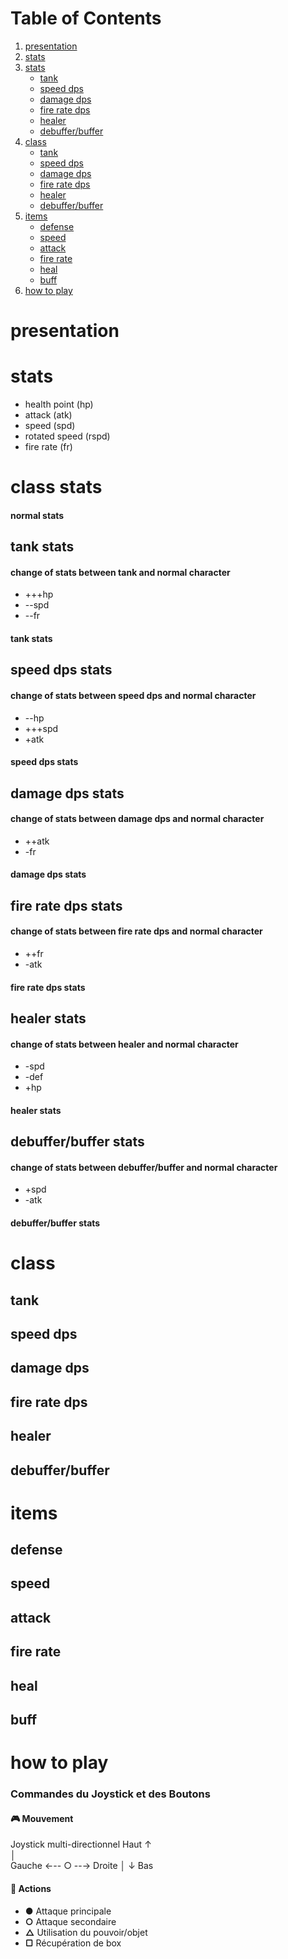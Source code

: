 # Table of Contents
1. [presentation](#presentation)
2. [stats](#stats)
3. [stats](#class-stats)
    - [tank](#tank-stats)
    - [speed dps](#speed-dps-stats)
    - [damage dps](#damage-dps-stats)
    - [fire rate dps](#fire-rate-dps-stats)
    - [healer](#healer-stats)
    - [debuffer/buffer](#debuffer/buffer-stats)
4. [class](#class)
    - [tank](#tank)
    - [speed dps](#speed-dps)
    - [damage dps](#damage-dps)
    - [fire rate dps](#fire-rate-dps)
    - [healer](#healer)
    - [debuffer/buffer](#debuffer/buffer)
5. [items](#items)
    - [defense](#defense)
    - [speed](#speed)
    - [attack](#attack)
    - [fire rate](#fire-rate)
    - [heal](#heal)
    - [buff](#buff)
6. [how to play](#how-to-play)

# presentation
# stats
- health point (hp)
- attack (atk)
- speed (spd)
- rotated speed (rspd)
- fire rate (fr)

# class stats
#### normal stats
## tank stats
#### change of stats between tank and normal character
- +++hp
- --spd
- --fr
#### tank stats
## speed dps stats
#### change of stats between speed dps and normal character
- --hp
- +++spd
- +atk
#### speed dps stats
## damage dps stats
#### change of stats between damage dps and normal character
- ++atk
- -fr
#### damage dps stats
## fire rate dps stats
#### change of stats between fire rate dps and normal character
- ++fr 
- -atk
#### fire rate dps stats
## healer stats
#### change of stats between healer and normal character
- -spd 
- -def 
- +hp
#### healer stats
## debuffer/buffer stats
#### change of stats between debuffer/buffer and normal character
- +spd
- -atk
#### debuffer/buffer stats

# class
## tank
## speed dps
## damage dps
## fire rate dps
## healer
## debuffer/buffer

# items
## defense
## speed
## attack
## fire rate
## heal
## buff

# how to play
### Commandes du Joystick et des Boutons
#### 🎮 Mouvement
Joystick multi-directionnel
          Haut
           ↑  
           │  
Gauche ←-- ○ --→ Droite
           │
           ↓ 
          Bas

#### 🔘 Actions  
- **●** Attaque principale  
- **○** Attaque secondaire  
- **△** Utilisation du pouvoir/objet  
- **▢** Récupération de box 
